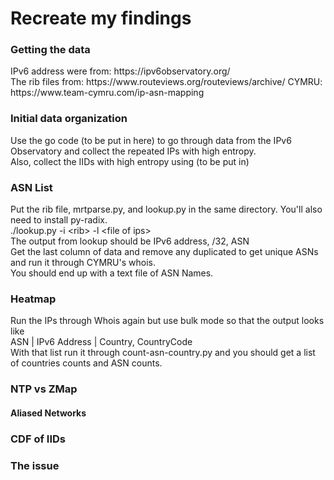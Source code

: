<h1>Recreate my findings</h1>

<h3>Getting the data</h3>
<p>
  IPv6 address were from: https://ipv6observatory.org/ <br>
  The rib files from: https://www.routeviews.org/routeviews/archive/
  CYMRU: https://www.team-cymru.com/ip-asn-mapping
</p>

<h3>Initial data organization</h3>
<p>
  Use the go code (to be put in here) to go through data from the IPv6 Observatory and collect the repeated IPs with high entropy. <br>
  Also, collect the IIDs with high entropy using (to be put in)
</p>

<h3>ASN List</h3>
<p>
  Put the rib file, mrtparse.py, and lookup.py in the same directory. You'll also need to install py-radix.<br>
  ./lookup.py -i &lt;rib&gt; -l &lt;file of ips&gt; <br>
  The output from lookup should be IPv6 address, /32, ASN <br>
  Get the last column of data and remove any duplicated to get unique ASNs and run it through CYMRU's whois. <br>
  You should end up with a text file of ASN Names.
</p>

<h3>Heatmap</h3>
<p>
  Run the IPs through Whois again but use bulk mode so that the output looks like<br>
  ASN | IPv6 Address | Country, CountryCode <br>
  With that list run it through count-asn-country.py and you should get a list of countries counts and ASN counts. <br>
</p>

<h3>NTP vs ZMap</h3>
<p>
  
</p>
<h4>Aliased Networks</h4>
<p>
  
</p>

<h3>CDF of IIDs</h3>
<p>
  
</p>

<h3>The issue</h3>
<p>
  
</p>
